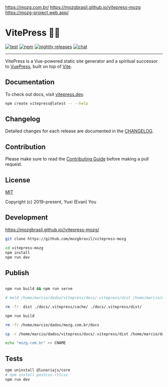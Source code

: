 https://mozg.com.br/
https://mozgbrasil.github.io/vitepress-mozg
https://mozg-project.web.app/

# VitePress 📝💨

[![test](https://github.com/vuejs/vitepress/workflows/Test/badge.svg)](https://github.com/vuejs/vitepress/actions)
[![npm](https://img.shields.io/npm/v/vitepress)](https://www.npmjs.com/package/vitepress)
[![nightly releases](https://img.shields.io/badge/nightly-releases-orange)](https://nightly.akryum.dev/vuejs/vitepress)
[![chat](https://img.shields.io/badge/chat-discord-blue?logo=discord)](https://chat.vuejs.org)

---

VitePress is a Vue-powered static site generator and a spiritual successor to [VuePress](https://vuepress.vuejs.org), built on top of [Vite](https://github.com/vitejs/vite).

## Documentation

To check out docs, visit [vitepress.dev](https://vitepress.dev).

```bash
npm create vitepress@latest -- --help
```

## Changelog

Detailed changes for each release are documented in the [CHANGELOG](https://github.com/vuejs/vitepress/blob/main/CHANGELOG.md).

## Contribution

Please make sure to read the [Contributing Guide](https://github.com/vuejs/vitepress/blob/main/.github/contributing.md) before making a pull request.

## License

[MIT](https://github.com/vuejs/vitepress/blob/main/LICENSE)

Copyright (c) 2019-present, Yuxi (Evan) You

## Development

https://mozgbrasil.github.io//vitepress-mozg/

```bash
git clone https://github.com/mozgbrasil/vitepress-mozg

cd vitepress-mozg
npm install
npm run dev
```

## Publish

```bash

npm run build && npm run serve

# meld /home/marcio/dados/vitepress/docs/.vitepress/dist /home/marcio/dados/mozgbrasil.github.io/docs

rm -fr  dist ./docs/.vitepress/cache/ ./docs/.vitepress/dist/

npm run build

rm -fr /home/marcio/dados/mozg.com.br/docs

cp -r /home/marcio/dados/vitepress/docs/.vitepress/dist /home/marcio/dados/mozg.com.br/docs

echo "mozg.com.br" >> CNAME

```

<!--  -->

## Tests

```bash
npm uninstall @lunariajs/core
# npm install postcss-rtlcss
npm run dev

```
